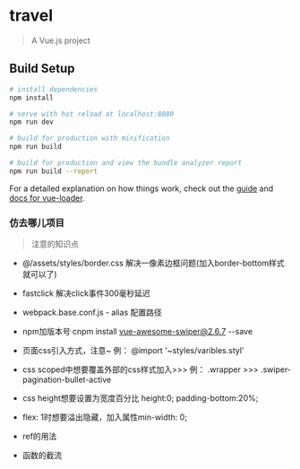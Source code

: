 # travel

> A Vue.js project

## Build Setup

``` bash
# install dependencies
npm install

# serve with hot reload at localhost:8080
npm run dev

# build for production with minification
npm run build

# build for production and view the bundle analyzer report
npm run build --report
```

For a detailed explanation on how things work, check out the [guide](http://vuejs-templates.github.io/webpack/) and [docs for vue-loader](http://vuejs.github.io/vue-loader).



### 仿去哪儿项目

> 注意的知识点

- @/assets/styles/border.css 解决一像素边框问题(加入border-bottom样式就可以了)
- fastclick 解决click事件300毫秒延迟
- webpack.base.conf.js - alias 配置路径
- npm加版本号 cnpm install vue-awesome-swiper@2.6.7 --save
- 页面css引入方式，注意~ 例： @import '~styles/varibles.styl'
- css scoped中想要覆盖外部的css样式加入>>> 例： .wrapper >>> .swiper-pagination-bullet-active
- css height想要设置为宽度百分比 height:0; padding-bottom:20%;
- flex: 1时想要溢出隐藏，加入属性min-width: 0;


- ref的用法
- 函数的截流